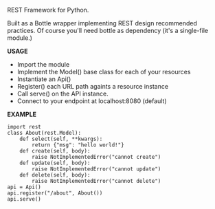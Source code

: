 REST Framework for Python.

Built as a Bottle wrapper implementing REST design recommended practices.
Of course you'll need bottle as dependency (it's a single-file module.)

__USAGE__

  * Import the module
  * Implement the Model() base class for each of your resources
  * Instantiate an Api()
  * Register() each URL path againts a resource instance
  * Call serve() on the API instance.
  * Connect to your endpoint at localhost:8080 (default)

__EXAMPLE__

	import rest
	class About(rest.Model):
		def select(self, **kwargs):
			return {"msg": "hello world!"}
		def create(self, body):
			raise NotImplementedError("cannot create")
		def update(self, body):
			raise NotImplementedError("cannot update")
		def delete(self, body):
			raise NotImplementedError("cannot delete")
	api = Api()
	api.register("/about", About())
	api.serve()

